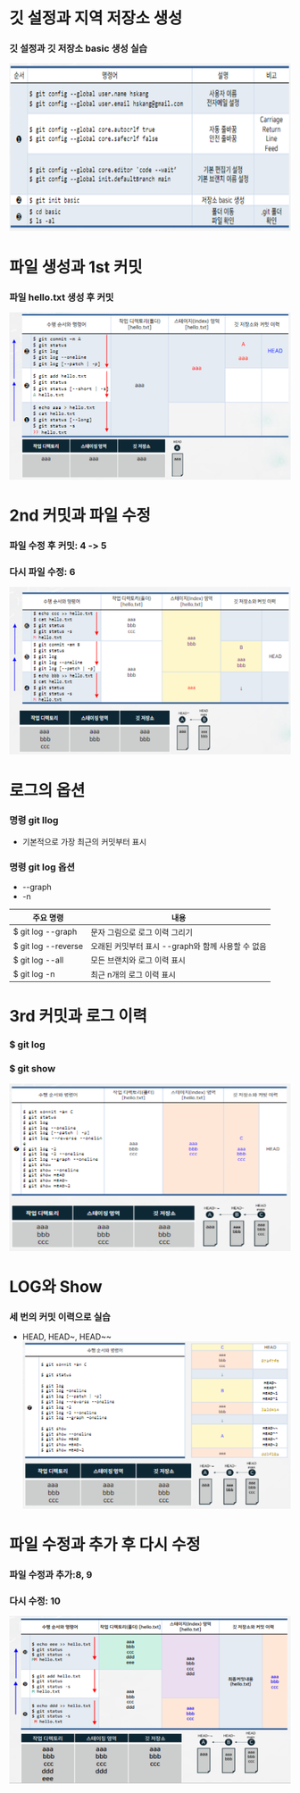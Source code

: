 # 깃 설정과 지역 저장소 생성
### 깃 설정과 깃 저장소 basic 생성 실습
<img src="사진/저장소.PNG" width="700px" height="300px" title="px(픽셀) 크기 설정" alt="설치"></img><br/>
# 파일 생성과 1st 커밋
### 파일 hello.txt 생성 후 커밋
<img src="사진/파일 생성.PNG" width="700px" height="300px" title="px(픽셀) 크기 설정" alt="파일 생성"></img><br/>
# 2nd 커밋과 파일 수정
### 파일 수정 후 커밋: 4 -> 5
### 다시 파일 수정: 6
<img src="사진/파일 수정.PNG" width="700px" height="300px" title="px(픽셀) 크기 설정" alt="파일 수정"></img><br/>
# 로그의 옵션
### 명령 git llog
* 기본적으로 가장 최근의 커밋부터 표시
### 명령 git log 옵션
* --graph
* -n 


|주요 명령|내용|
|---|---|
|$ git log --graph|문자 그림으로 로그 이력 그리기|
|$ git log --reverse|오래된 커밋부터 표시 --graph와 함께 사용할 수 없음|
|$ git log --all|모든 브랜치와 로그 이력 표시|
|$ git log -n|최근 n개의 로그 이력 표시|
# 3rd 커밋과 로그 이력
### $ git log
### $ git show
<img src="사진/로그.PNG" width="700px" height="300px" title="px(픽셀) 크기 설정" alt="파일 수정"></img><br/>
# LOG와 Show
### 세 번의 커밋 이력으로 실습
* HEAD, HEAD~, HEAD~~
<img src="사진/커밋 이력.PNG" width="700px" height="300px" title="px(픽셀) 크기 설정" alt="커밋 이력"></img><br/>
# 파일 수정과 추가 후 다시 수정
### 파일 수정과 추가:8, 9
### 다시 수정: 10
<img src="사진/수정과 추가 후 다시 수정.PNG" width="700px" height="300px" title="px(픽셀) 크기 설정" alt="수정과 추가 후 다시 수정"></img><br/>
